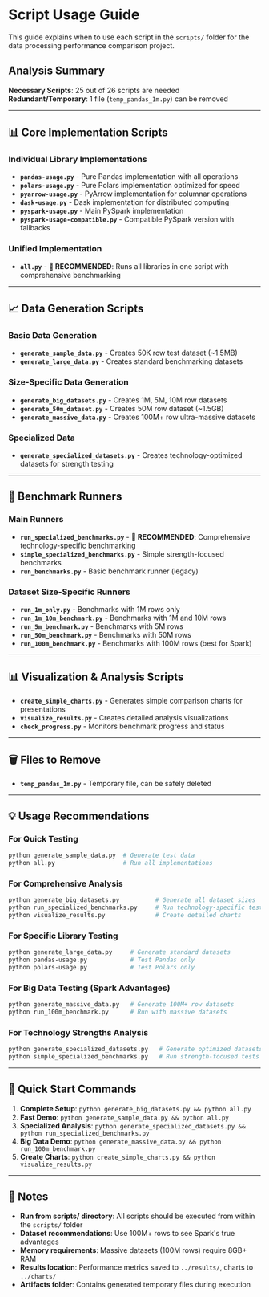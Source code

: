 # Script Usage Guide

This guide explains when to use each script in the `scripts/` folder for the data processing performance comparison project.

## Analysis Summary
**Necessary Scripts**: 25 out of 26 scripts are needed
**Redundant/Temporary**: 1 file (`temp_pandas_1m.py`) can be removed

---

## 📊 Core Implementation Scripts

### Individual Library Implementations
- **`pandas-usage.py`** - Pure Pandas implementation with all operations
- **`polars-usage.py`** - Pure Polars implementation optimized for speed
- **`pyarrow-usage.py`** - PyArrow implementation for columnar operations
- **`dask-usage.py`** - Dask implementation for distributed computing
- **`pyspark-usage.py`** - Main PySpark implementation
- **`pyspark-usage-compatible.py`** - Compatible PySpark version with fallbacks

### Unified Implementation
- **`all.py`** - **🌟 RECOMMENDED**: Runs all libraries in one script with comprehensive benchmarking

---

## 📈 Data Generation Scripts

### Basic Data Generation
- **`generate_sample_data.py`** - Creates 50K row test dataset (~1.5MB)
- **`generate_large_data.py`** - Creates standard benchmarking datasets

### Size-Specific Data Generation
- **`generate_big_datasets.py`** - Creates 1M, 5M, 10M row datasets
- **`generate_50m_dataset.py`** - Creates 50M row dataset (~1.5GB)
- **`generate_massive_data.py`** - Creates 100M+ row ultra-massive datasets

### Specialized Data
- **`generate_specialized_datasets.py`** - Creates technology-optimized datasets for strength testing

---

## 🚀 Benchmark Runners

### Main Runners
- **`run_specialized_benchmarks.py`** - **🌟 RECOMMENDED**: Comprehensive technology-specific benchmarking
- **`simple_specialized_benchmarks.py`** - Simple strength-focused benchmarks
- **`run_benchmarks.py`** - Basic benchmark runner (legacy)

### Dataset Size-Specific Runners
- **`run_1m_only.py`** - Benchmarks with 1M rows only
- **`run_1m_10m_benchmark.py`** - Benchmarks with 1M and 10M rows
- **`run_5m_benchmark.py`** - Benchmarks with 5M rows
- **`run_50m_benchmark.py`** - Benchmarks with 50M rows  
- **`run_100m_benchmark.py`** - Benchmarks with 100M rows (best for Spark)

---

## 📊 Visualization & Analysis Scripts

- **`create_simple_charts.py`** - Generates simple comparison charts for presentations
- **`visualize_results.py`** - Creates detailed analysis visualizations
- **`check_progress.py`** - Monitors benchmark progress and status

---

## 🗑️ Files to Remove

- **`temp_pandas_1m.py`** - Temporary file, can be safely deleted

---

## 💡 Usage Recommendations

### For Quick Testing
```bash
python generate_sample_data.py  # Generate test data
python all.py                   # Run all implementations
```

### For Comprehensive Analysis  
```bash
python generate_big_datasets.py          # Generate all dataset sizes
python run_specialized_benchmarks.py     # Run technology-specific tests
python visualize_results.py              # Create detailed charts
```

### For Specific Library Testing
```bash
python generate_large_data.py     # Generate standard datasets
python pandas-usage.py            # Test Pandas only
python polars-usage.py            # Test Polars only
```

### For Big Data Testing (Spark Advantages)
```bash
python generate_massive_data.py   # Generate 100M+ row datasets  
python run_100m_benchmark.py      # Run with massive datasets
```

### For Technology Strengths Analysis
```bash
python generate_specialized_datasets.py   # Generate optimized datasets
python simple_specialized_benchmarks.py   # Run strength-focused tests
```

---

## 🎯 Quick Start Commands

1. **Complete Setup**: `python generate_big_datasets.py && python all.py`
2. **Fast Demo**: `python generate_sample_data.py && python all.py`
3. **Specialized Analysis**: `python generate_specialized_datasets.py && python run_specialized_benchmarks.py`
4. **Big Data Demo**: `python generate_massive_data.py && python run_100m_benchmark.py`
5. **Create Charts**: `python create_simple_charts.py && python visualize_results.py`

---

## 📝 Notes

- **Run from scripts/ directory**: All scripts should be executed from within the `scripts/` folder
- **Dataset recommendations**: Use 100M+ rows to see Spark's true advantages
- **Memory requirements**: Massive datasets (100M rows) require 8GB+ RAM
- **Results location**: Performance metrics saved to `../results/`, charts to `../charts/`
- **Artifacts folder**: Contains generated temporary files during execution